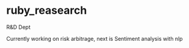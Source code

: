 # ruby_reasearch
R&D Dept

Currently working on risk arbitrage, next is Sentiment analysis with nlp

